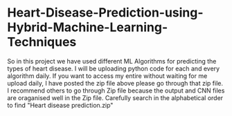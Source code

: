 # Heart-Disease-Prediction-using-Hybrid-Machine-Learning-Techniques

So in this project we have used different ML Algorithms for predicting the types of heart disease. I will be uploading python code for each and every algorithm daily. If you want to access my entire without waiting for me upload daily, I have posted the zip file above please go through that zip file. I recommend others to go through Zip file because the output and CNN files are oraganised well in the Zip file. Carefully search in the alphabetical order to find "Heart disease prediction.zip"
